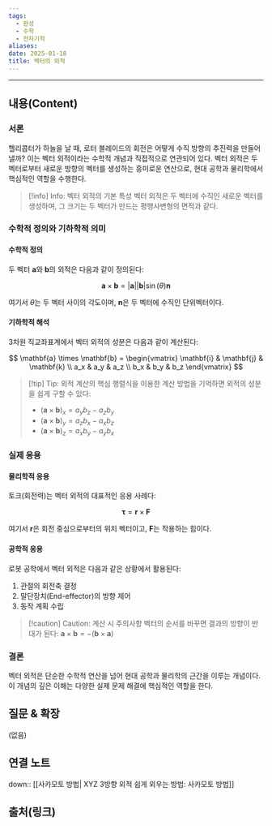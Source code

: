 ```yaml
---
tags:
  - 완성
  - 수학
  - 전자기학
aliases: 
date: 2025-01-18
title: 벡터의 외적
---
```



---

## 내용(Content)

### 서론

헬리콥터가 하늘을 날 때, 로터 블레이드의 회전은 어떻게 수직 방향의 추진력을 만들어낼까? 이는 벡터 외적이라는 수학적 개념과 직접적으로 연관되어 있다. 벡터 외적은 두 벡터로부터 새로운 방향의 벡터를 생성하는 흥미로운 연산으로, 현대 공학과 물리학에서 핵심적인 역할을 수행한다.

> [!info] Info: 벡터 외적의 기본 특성
> 벡터 외적은 두 벡터에 수직인 새로운 벡터를 생성하며, 그 크기는 두 벡터가 만드는 평행사변형의 면적과 같다.

### 수학적 정의와 기하학적 의미

#### 수학적 정의

두 벡터 $\mathbf{a}$와 $\mathbf{b}$의 외적은 다음과 같이 정의된다:

$$
\mathbf{a} \times \mathbf{b} = |\mathbf{a}||\mathbf{b}|\sin(\theta)\mathbf{n}
$$

여기서 $\theta$는 두 벡터 사이의 각도이며, $\mathbf{n}$은 두 벡터에 수직인 단위벡터이다.

#### 기하학적 해석

3차원 직교좌표계에서 벡터 외적의 성분은 다음과 같이 계산된다:

$$
\mathbf{a} \times \mathbf{b} = \begin{vmatrix} 
\mathbf{i} & \mathbf{j} & \mathbf{k} \\
a_x & a_y & a_z \\
b_x & b_y & b_z
\end{vmatrix}
$$

> [!tip] Tip: 외적 계산의 핵심
> 행렬식을 이용한 계산 방법을 기억하면 외적의 성분을 쉽게 구할 수 있다:
> * $(\mathbf{a} \times \mathbf{b})_x = a_yb_z - a_zb_y$
> * $(\mathbf{a} \times \mathbf{b})_y = a_zb_x - a_xb_z$
> * $(\mathbf{a} \times \mathbf{b})_z = a_xb_y - a_yb_x$

### 실제 응용

#### 물리학적 응용

토크(회전력)는 벡터 외적의 대표적인 응용 사례다:

$$
\boldsymbol{\tau} = \mathbf{r} \times \mathbf{F}
$$

여기서 $\mathbf{r}$은 회전 중심으로부터의 위치 벡터이고, $\mathbf{F}$는 작용하는 힘이다.

#### 공학적 응용

로봇 공학에서 벡터 외적은 다음과 같은 상황에서 활용된다:

1. 관절의 회전축 결정
2. 말단장치(End-effector)의 방향 제어
3. 동작 계획 수립

> [!caution] Caution: 계산 시 주의사항
> 벡터의 순서를 바꾸면 결과의 방향이 반대가 된다:
> $\mathbf{a} \times \mathbf{b} = -(\mathbf{b} \times \mathbf{a})$

### 결론

벡터 외적은 단순한 수학적 연산을 넘어 현대 공학과 물리학의 근간을 이루는 개념이다. 이 개념의 깊은 이해는 다양한 실제 문제 해결에 핵심적인 역할을 한다.

## 질문 & 확장

(없음)

## 연결 노트

down:: [[사카모토 방법| XYZ 3방향 외적 쉽게 외우는 방법: 사카모토 방법]]

## 출처(링크)





